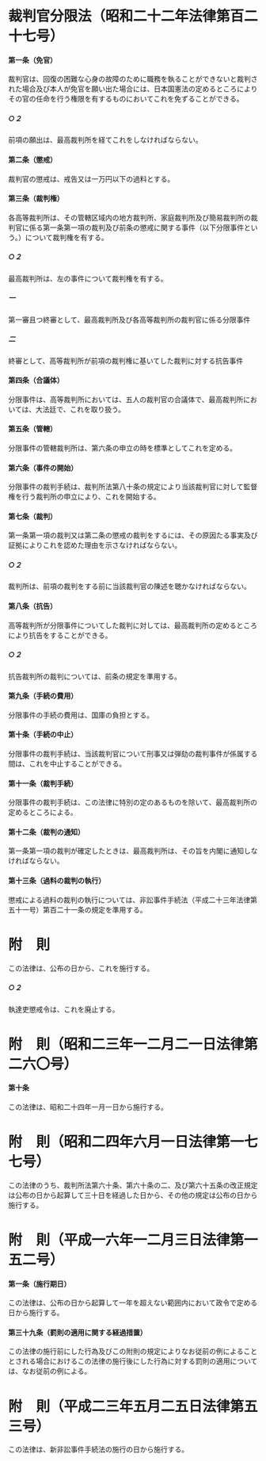 # 裁判官分限法（昭和二十二年法律第百二十七号）
#### 第一条（免官）
裁判官は、回復の困難な心身の故障のために職務を執ることができないと裁判された場合及び本人が免官を願い出た場合には、日本国憲法の定めるところによりその官の任命を行う権限を有するものにおいてこれを免ずることができる。
##### ○２
前項の願出は、最高裁判所を経てこれをしなければならない。
#### 第二条（懲戒）
裁判官の懲戒は、戒告又は一万円以下の過料とする。
#### 第三条（裁判権）
各高等裁判所は、その管轄区域内の地方裁判所、家庭裁判所及び簡易裁判所の裁判官に係る第一条第一項の裁判及び前条の懲戒に関する事件（以下分限事件という。）について裁判権を有する。
##### ○２
最高裁判所は、左の事件について裁判権を有する。
##### 一
第一審且つ終審として、最高裁判所及び各高等裁判所の裁判官に係る分限事件
##### 二
終審として、高等裁判所が前項の裁判権に基いてした裁判に対する抗告事件
#### 第四条（合議体）
分限事件は、高等裁判所においては、五人の裁判官の合議体で、最高裁判所においては、大法廷で、これを取り扱う。
#### 第五条（管轄）
分限事件の管轄裁判所は、第六条の申立の時を標準としてこれを定める。
#### 第六条（事件の開始）
分限事件の裁判手続は、裁判所法第八十条の規定により当該裁判官に対して監督権を行う裁判所の申立により、これを開始する。
#### 第七条（裁判）
第一条第一項の裁判又は第二条の懲戒の裁判をするには、その原因たる事実及び証拠によりこれを認めた理由を示さなければならない。
##### ○２
裁判所は、前項の裁判をする前に当該裁判官の陳述を聴かなければならない。
#### 第八条（抗告）
高等裁判所が分限事件についてした裁判に対しては、最高裁判所の定めるところにより抗告をすることができる。
##### ○２
抗告裁判所の裁判については、前条の規定を準用する。
#### 第九条（手続の費用）
分限事件の手続の費用は、国庫の負担とする。
#### 第十条（手続の中止）
分限事件の裁判手続は、当該裁判官について刑事又は弾劾の裁判事件が係属する間は、これを中止することができる。
#### 第十一条（裁判手続）
分限事件の裁判手続は、この法律に特別の定のあるものを除いて、最高裁判所の定めるところによる。
#### 第十二条（裁判の通知）
第一条第一項の裁判が確定したときは、最高裁判所は、その旨を内閣に通知しなければならない。
#### 第十三条（過料の裁判の執行）
懲戒による過料の裁判の執行については、非訟事件手続法（平成二十三年法律第五十一号）第百二十一条の規定を準用する。
# 附　則
この法律は、公布の日から、これを施行する。
##### ○２
執達吏懲戒令は、これを廃止する。
# 附　則（昭和二三年一二月二一日法律第二六〇号）
#### 第十条
この法律は、昭和二十四年一月一日から施行する。
# 附　則（昭和二四年六月一日法律第一七七号）
この法律のうち、裁判所法第六十条、第六十条の二、及び第六十五条の改正規定は公布の日から起算して三十日を経過した日から、その他の規定は公布の日から施行する。
# 附　則（平成一六年一二月三日法律第一五二号）
#### 第一条（施行期日）
この法律は、公布の日から起算して一年を超えない範囲内において政令で定める日から施行する。
#### 第三十九条（罰則の適用に関する経過措置）
この法律の施行前にした行為及びこの附則の規定によりなお従前の例によることとされる場合におけるこの法律の施行後にした行為に対する罰則の適用については、なお従前の例による。
# 附　則（平成二三年五月二五日法律第五三号）
この法律は、新非訟事件手続法の施行の日から施行する。
